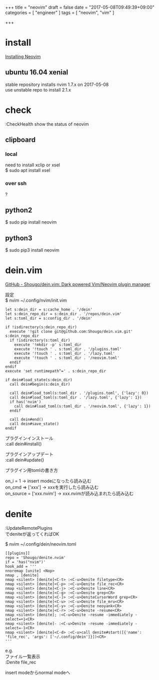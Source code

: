 +++
title = "neovim"
draft = false
date = "2017-05-08T09:49:39+09:00"
categories = [ "engineer" ]
tags = [ "neovim", "vim" ]

+++

# install

[Installing Neovim](https://github.com/neovim/neovim/wiki/Installing-Neovim)

## ubuntu 16.04 xenial

stable repository installs nvim 1.7.x on 2017-05-08  
use unstable repo to install 2.1.x  

# check

:CheckHealth show the status of neovim  

## clipboard

### local

need to install xclip or xsel  
$ sudo apt install xsel  

### over ssh

?

## python2

$ sudo pip install neovim  

## python3

$ sudo pip3 install neovim

# dein.vim

[GitHub \- Shougo/dein\.vim: Dark powered Vim/Neovim plugin manager](https://github.com/Shougo/dein.vim)

設定  
$ nvim ~/.config/nvim/init.vim  

```
let s:dein_dir = s:cache_home . '/dein'
let s:dein_repo_dir = s:dein_dir . '/repos/dein.vim'
let s:toml_dir = s:config_dir . '/dein'

if !isdirectory(s:dein_repo_dir)
  execute '!git clone git@github.com:Shougo/dein.vim.git' s:dein_repo_dir
  if !isdirectory(s:toml_dir)
    execute '!mkdir -p' s:toml_dir
    execute '!touch ' . s:toml_dir . '/plugins.toml'
    execute '!touch ' . s:toml_dir . '/lazy.toml'
    execute '!touch ' . s:toml_dir . '/neovim.toml'
  endif
endif
execute 'set runtimepath^=' . s:dein_repo_dir

if dein#load_state(s:dein_dir)
  call dein#begin(s:dein_dir)

  call dein#load_toml(s:toml_dir . '/plugins.toml', {'lazy': 0})
  call dein#load_toml(s:toml_dir . '/lazy.toml', {'lazy': 1})
  if has('nvim')
    call dein#load_toml(s:toml_dir . '/neovim.toml', {'lazy': 1})
  endif

  call dein#end()
  call dein#save_state()
endif
```


プラグインインストール  
:call dein#install()  

プラグインアップデート  
:call dein#update()  

プラグイン用tomlの書き方  

on_i = 1 -> insert modeになったら読み込む  
on_cmd => ['xxx'] -> xxxを実行したら読み込む  
on_source = ['xxx.nvim'] -> xxx.nvimが読み込まれたら読み込む  

# denite

:UpdateRemotePlugins  
でdeniteが返ってくればOK

$ nvim ~/.config/dein/neovim.toml

```
[[plugins]]
repo = 'Shougo/denite.nvim'
if = 'has("nvim")'
hook_add = '''
nnoremap [unite] <Nop>
nmap , [denite]
nmap <silent> [denite]<C-t> :<C-u>Denite filetype<CR>
nmap <silent> [denite]<C-p> :<C-u>Denite file_rec<CR>
nmap <silent> [denite]<C-j> :<C-u>Denite line<CR>
nmap <silent> [denite]<C-g> :<C-u>Denite grep<CR>
nmap <silent> [denite]<C-]> :<C-u>DeniteCursorWord grep<CR>
nmap <silent> [denite]<C-u> :<C-u>Denite file_mru<CR>
nmap <silent> [denite]<C-y> :<C-u>Denite neoyank<CR>
nmap <silent> [denite]<C-r> :<C-u>Denite -resume<CR>
nmap <silent> [denite]; :<C-u>Denite -resume -immediately -select=+1<CR>
nmap <silent> [denite]- :<C-u>Denite -resume -immediately -select=-1<CR>
nmap <silent> [denite]<C-d> :<C-u>call denite#start([{'name': 'file_rec', 'args': ['~/.config/dein']}])<CR>
'''
```

e.g.  
ファイル一覧表示  
:Denite file_rec  

insert modeからnormal modeへ  
<C-o>  



